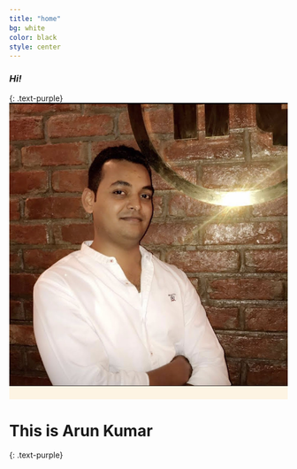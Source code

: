 ```yaml
---
title: "home"
bg: white
color: black
style: center
---
```

### *Hi!*
{: .text-purple}
<span class="fa-stack subtlecircle" style="font-size:100px; background:rgba(255,166,0,0.1)">
  <i class="fa fa-circle fa-stack-2x text-white"></i>
<i class = "fa fa-stack-2x text-white"><img src="../img/arun_kumar.jpeg"></i>
  <i class="fa fa-bicycle fa-stack-1x text-orange"></i>
</span>

# This is Arun Kumar
{: .text-purple}

